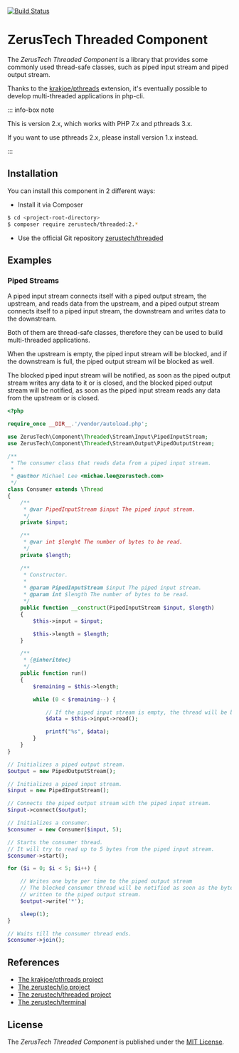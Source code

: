 [![Build Status](https://api.travis-ci.org/zerustech/threaded.svg)](https://travis-ci.org/zerustech/threaded)

ZerusTech Threaded Component
================================================
The *ZerusTech Threaded Component* is a library that provides some commonly used
thread-safe classes, such as piped input stream and piped output stream.

Thanks to the [krakjoe/pthreads][2] extension, it's eventually possible to
develop multi-threaded applications in php-cli.

::: info-box note

This is version 2.x, which works with PHP 7.x and pthreads 3.x.

If you want to use pthreads 2.x, please install version 1.x instead.

:::

Installation
-------------

You can install this component in 2 different ways:

* Install it via Composer
```bash
$ cd <project-root-directory>
$ composer require zerustech/threaded:2.*
```

* Use the official Git repository [zerustech/threaded][4]

Examples
-------------

### Piped Streams ###

A piped input stream connects itself with a piped output stream, the upstream,
and reads data from the upstream, and a piped output stream connects itself to
a piped input stream, the downstream and writes data to the downstream.

Both of them are thread-safe classes, therefore they can be used to build
multi-threaded applications.

When the upstream is empty, the piped input stream will be blocked, and if the
downstream is full, the piped output stream wil be blocked as well.

The blocked piped input stream will be notified, as soon as the piped output
stream writes any data to it or is closed, and the blocked piped output stream
will be notified, as soon as the piped input stream reads any data from the
upstream or is closed.

```php
<?php

require_once __DIR__.'/vendor/autoload.php';

use ZerusTech\Component\Threaded\Stream\Input\PipedInputStream;
use ZerusTech\Component\Threaded\Stream\Output\PipedOutputStream;

/**
 * The consumer class that reads data from a piped input stream.
 *
 * @author Michael Lee <michae.lee@zerustech.com>
 */
class Consumer extends \Thread
{
    /**
     * @var PipedInputStream $input The piped input stream.
     */
    private $input;

    /**
     * @var int $lenght The number of bytes to be read. 
     */
    private $length;

    /**
     * Constructor.
     *
     * @param PipedInputStream $input The piped input stream.
     * @param int $length The number of bytes to be read.
     */
    public function __construct(PipedInputStream $input, $length)
    {
        $this->input = $input;

        $this->length = $length;
    }

    /**
     * {@inheritdoc}
     */
    public function run()
    {
        $remaining = $this->length;

        while (0 < $remaining--) {

            // If the piped input stream is empty, the thread will be blocked.
            $data = $this->input->read();

            printf("%s", $data);
        }
    }
}

// Initializes a piped output stream.
$output = new PipedOutputStream();

// Initializes a piped input stream.
$input = new PipedInputStream();

// Connects the piped output stream with the piped input stream.
$input->connect($output);

// Initializes a consumer.
$consumer = new Consumer($input, 5);

// Starts the consumer thread.
// It will try to read up to 5 bytes from the piped input stream.
$consumer->start();

for ($i = 0; $i < 5; $i++) {

    // Writes one byte per time to the piped output stream
    // The blocked consumer thread will be notified as soon as the byte is 
    // written to the piped output stream.
    $output->write('*');

    sleep(1);
}

// Waits till the consumer thread ends.
$consumer->join();

```

References
----------
* [The krakjoe/pthreads project][2]
* [The zerustech/io project][3]
* [The zerustech/threaded project][4]
* [The zerustech/terminal][5]


[1]:  https://opensource.org/licenses/MIT "The MIT License (MIT)"
[2]:  https://github.com/krakjoe/pthreads "The krakjoe/pthreads Project"
[3]:  https://github.com/zerustech/io "The zerustech/io Project"
[4]:  https://github.com/zerustech/threaded "The zerustech/threaded Project"
[5]:  https://github.com/zerustech/terminal "The zerustech/terminal Project"

License
-------
The *ZerusTech Threaded Component* is published under the [MIT License][1].
